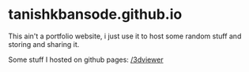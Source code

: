 # tanishkbansode.github.io
This ain't a portfolio website, i just use it to host some random stuff and storing and sharing it.

Some stuff I hosted on github pages:
[/3dviewer](https://tanishkbansode.github.io/3dviewer/)
